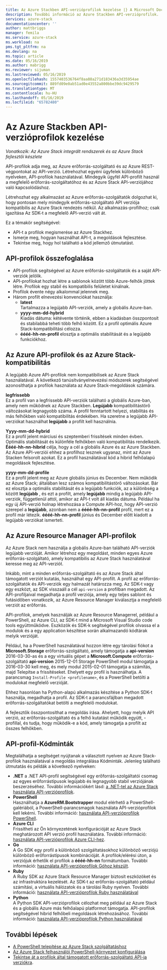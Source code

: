 ```yaml
---
title: Az Azure Stackben API-verzióprofilok kezelése |} A Microsoft Docs
description: További információ az Azure Stackben API-verzióprofilok.
services: azure-stack
documentationcenter: ''
author: mattbriggs
manager: femila
ms.service: azure-stack
ms.workload: na
pms.tgt_pltfrm: na
ms.devlang: na
ms.topic: article
ms.date: 05/16/2019
ms.author: mabrigg
ms.reviewer: sijuman
ms.lastreviewed: 05/16/2019
ms.openlocfilehash: 1557403536764f8aa88a271d183436a3d35954ae
ms.sourcegitcommit: 889fd09e0ab51ad0e43552a800bbe39dc9429579
ms.translationtype: MT
ms.contentlocale: hu-HU
ms.lasthandoff: 05/16/2019
ms.locfileid: "65782480"
---
```

# <a name="manage-api-version-profiles-in-azure-stack"></a>Az Azure Stackben API-verzióprofilok kezelése

*Vonatkozik: Az Azure Stack integrált rendszerek és az Azure Stack fejlesztői készlete*

API-profilok adja meg, az Azure erőforrás-szolgáltató és az Azure REST-végpontokat az API-verzió. Létrehozhat egyéni ügyfelek különböző nyelveken, API-profilok használatával. Mindegyik ügyfél API-profilt használ a megfelelő erőforrás-szolgáltatóhoz és az Azure Stack API-verziójához való kapcsolódáshoz.

Létrehozhat egy alkalmazást az Azure erőforrás-szolgáltatók dolgozhat ki, hogy pontosan mely mindegyik erőforrás-szolgáltató API verziója kompatibilis az Azure Stack rendezés nélkül. Az alkalmazás-profilhoz; csak igazítása Az SDK-t a megfelelő API-verzió vált át.

Ez a témakör segítségével:

 - API-t a profilok megismerése az Azure Stackhez.
 - Ismerje meg, hogyan használhat API-t, a megoldások fejlesztése.
 - Tekintse meg, hogy hol található a kód jellemző útmutatást.

## <a name="summary-of-api-profiles"></a>API-profilok összefoglalása

- API-profilok segítségével az Azure erőforrás-szolgáltatók és a saját API-verziók jelölik.
- API-profilokat hozhat létre a sablonok között több Azure-felhők jöttek létre. Profilok egy stabil és kompatibilis felületet kínálnak.
- Profilok évente négy alkalommal jelennek meg.
- Három profilt elnevezési konvenciókat használja:
    - **latest**  
        Tartalmazza a legújabb API-verziók, amely a globális Azure-ban.
    - **yyyy-mm-dd-hybrid**  
    Kiadás dátuma: kétévente történik, ebben a kiadásban összpontosít és stabilabbá teheti több felhő között. Ez a profil optimális Azure Stack-kompatibilitási célozza.
    - **éééé-hh-nn-profil** elosztja a optimális stabilitását és a legújabb funkciókhoz.

## <a name="azure-api-profiles-and-azure-stack-compatibility"></a>Az Azure API-profilok és az Azure Stack-kompatibilitás

A legújabb Azure API-profilok nem kompatibilisek az Azure Stack használatával. A következő tanúsítványelnevezési módszerek segítségével azonosíthatja a profilok használata az Azure Stack-megoldások számára.

**legfrissebb**  
Ez a profil van a legfrissebb API-verziók található a globális Azure-ban, amely nem működnek az Azure Stackben. **Legújabb** kompatibilitástörő változásokat legnagyobb száma. A profil fenntartott helyezi, stabilitás és más felhőkben való kompatibilitás érdekében. Ha szeretne a legújabb API-verziókat használhat **legújabb** a profilt kell használnia.

**Yyyy-mm-dd-hybrid**  
Ez a profil jelent márciusi és szeptemberi frissítések minden évben. Optimális stabilitását és különféle felhőkben való kompatibilitás rendelkezik. **Éééé-hh-nn-hibrid** célja, hogy a cél a globális Azure és az Azure Stackben. Az Azure API-verziói ehhez a profilhoz lesznek ugyanaz, mint az Azure Stacken felsorolt azokat. Ez a profil használatával kód a hibrid felhőalapú megoldások fejlesztése.

**yyyy-mm-dd-profile**  
Ez a profil jelent meg az Azure globális június és December. Nem működik az Azure Stack; általában lesz számos kompatibilitástörő változásokat. Bár ez elosztja a optimális stabilitását és a legújabb funkciók, az a különbség a között **legújabb** , és ezt a profilt, amely **legújabb** mindig a legújabb API-verziók, függetlenül attól, amikor az API-t volt áll kiadás dátuma. Például ha egy új API-verzió holnap létrehozása a Compute API-hoz, hogy API-verzió szerepel a **legújabb**, azonban nem a **éééé-hh-nn-profil** profil, mert ez a profil már létezik. **éééé-hh-nn-profil** június és December előtt kiadott a legújabb verziókat ismerteti.

## <a name="azure-resource-manager-api-profiles"></a>Az Azure Resource Manager API-profilok

Az Azure Stack nem használja a globális Azure-ban található API-verziók legújabb verzióját. Amikor létrehoz egy megoldást, minden egyes Azure erőforrás-szolgáltató, amely kompatibilis az Azure Stack használatával keresse meg az API-verziót.

Inkább, mint a minden erőforrás-szolgáltató és az Azure Stack által támogatott verziót kutatás, használhat egy API-profilt. A profil az erőforrás-szolgáltatók és API-verziók egy halmazát határozza meg. Az SDK-t vagy egy eszközt, az SDK visszaáll a cél `api-version` a profilban megadott. Az API-profiljaival megadhatja a profil verziója, amely egy teljes sablont és futásidőben vonatkozik, az Azure Resource Manager kiválasztja a megfelelő verziót az erőforrás.

API-profilok, amelyek használják az Azure Resource Managerrel, például a PowerShell, az Azure CLI, az SDK-t mind a Microsoft Visual Studio code tools együttműködve. Eszközök és SDK-k segítségével profilok olvassa el a modulok és a egy application készítése során alkalmazandó kódtárak melyik verzióját.

Például, ha a PowerShell használatával hozzon létre egy tárolási fiókot a **Microsoft.Storage** erőforrás-szolgáltató, amely támogatja a **api-version** 2016-03-30-as és a egy virtuális gépet a  **Microsoft.Compute** erőforrás-szolgáltató **api-version** 2015-12-01 Storage PowerShell modul támogatja a 2016-03-30 kell meg, és mely modul 2015-02-01 támogatja a számítás, majd Telepítse a frissítéseket. Ehelyett egy profil is használhatja. A parancsmag `Install-Profile <profilename>`, és a PowerShell betölti a modulokat megfelelő verzióját.

Ehhez hasonlóan ha Python-alapú alkalmazás készítése a Python SDK-t használja, megadhatja a profil. Az SDK-t a parancsfájlban megadott erőforrás-szolgáltatókat betölti a megfelelő modulokat.

A fejlesztők összpontosíthat a megoldás írása. Ahelyett, hogy melyik API verzió, az erőforrás-szolgáltató és a felhő kutatást működik együtt, -profillal, és tudja, hogy működik-e a kód, amely támogatja a profilt az összes felhőkben.

## <a name="api-profile-code-samples"></a>API-profil-Kódminták

Megtalálhatja a segítséget nyújtanak a választott nyelven az Azure Stack-profilok használatával a megoldás integrálása Kódminták. Jelenleg található útmutatás és példák a következő nyelveken:

- **.NET** a .NET API-profil segítségével egy erőforrás-szolgáltatói csomag az egyes erőforrástípusok legújabb és legnagyobb stabil verziójának beszerzéséhez. További információkért lásd: [a .NET-tel az Azure Stack használata API-verzióprofilok](azure-stack-version-profiles-net.md).
- **PowerShell**  
Használhatja a **AzureRM.Bootstrapper** modul elérhető a PowerShell-galériából, a PowerShell-parancsmagok használata API-verzióprofilok kell lekérni. További információ: [használata API-verzióprofilok PowerShell](azure-stack-version-profiles-powershell.md).
- **Azure CLI**  
Frissítheti az Ön környezetének konfigurációját az Azure Stack meghatározott API verzió profil használatára. További információ: [használata API-verzióprofilok Azure CLI-hez](azure-stack-version-profiles-azurecli2.md).
- **Go**  
A Go SDK egy profil a különböző szolgáltatásokhoz különböző verziójú különböző erőforrástípusok kombinációját. A profilok/elérési úton, a verziójuk érhetők el profilok a **éééé-hh-nn** formátumban. További információ: [használata API-verzióprofilok Góhoz készült](azure-stack-version-profiles-go.md).
- **Ruby**  
A Ruby SDK az Azure Stack Resource Manager biztosít eszközöket és az infrastruktúra kezelését. Az SDK-t az erőforrás-szolgáltató például számítási, a virtuális hálózatok és a tárolási Ruby nyelven. További információ: [használata API-verzióprofilok Ruby használatával](azure-stack-version-profiles-ruby.md)
- **Python**  
A Python SDK API-verzióprofilok célozhat meg például az Azure Stack és a globális Azure más felhőalapú platformot támogatja. API-profilok segítségével hibrid felhőbeli megoldások létrehozásához. További információ: [használata API-verzióprofilok Python használatával](azure-stack-version-profiles-python.md)

## <a name="next-steps"></a>További lépések

* [A PowerShell telepítése az Azure Stack szolgáltatáshoz](../operator/azure-stack-powershell-install.md)
* [Az Azure Stack felhasználói PowerShell-környezet konfigurálása](azure-stack-powershell-configure-user.md)
* [Tekintse át a profilok által támogatott erőforrás-szolgáltató API-ja verziókra](azure-stack-profiles-azure-resource-manager-versions.md).

